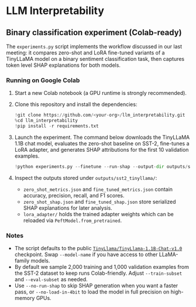 # LLM Interpretability

## Binary classification experiment (Colab-ready)

The `experiments.py` script implements the workflow discussed in
our last meeting: it compares zero-shot and LoRA fine-tuned variants of a
TinyLLaMA model on a binary sentiment classification task, then captures token
level SHAP explanations for both models.

### Running on Google Colab

1. Start a new Colab notebook (a GPU runtime is strongly recommended).
2. Clone this repository and install the dependencies:

   ```python
   !git clone https://github.com/<your-org>/llm_interpretability.git
   %cd llm_interpretability
   !pip install -r requirements.txt
   ```

3. Launch the experiment. The command below downloads the TinyLLaMA 1.1B chat
   model, evaluates the zero-shot baseline on SST-2, fine-tunes a LoRA adapter,
   and generates SHAP attributions for the first 10 validation examples.

   ```python
   !python experiments.py --finetune --run-shap --output-dir outputs/sst2_tinyllama
   ```

4. Inspect the outputs stored under `outputs/sst2_tinyllama/`:
   - `zero_shot_metrics.json` and `fine_tuned_metrics.json` contain accuracy,
     precision, recall, and F1 scores.
   - `zero_shot_shap.json` and `fine_tuned_shap.json` store serialized SHAP
     explanations for later analysis.
   - `lora_adapter/` holds the trained adapter weights which can be reloaded via
     `PeftModel.from_pretrained`.

### Notes

- The script defaults to the public
  [`TinyLlama/TinyLlama-1.1B-Chat-v1.0`](https://huggingface.co/TinyLlama/TinyLlama-1.1B-Chat-v1.0)
  checkpoint. Swap `--model-name` if you have access to other LLaMA-family
  models.
- By default we sample 2,000 training and 1,000 validation examples from the
  SST-2 dataset to keep runs Colab-friendly. Adjust `--train-subset` and
  `--eval-subset` as needed.
- Use `--no-run-shap` to skip SHAP generation when you want a faster pass, or
  `--no-load-in-4bit` to load the model in full precision on high-memory GPUs.
